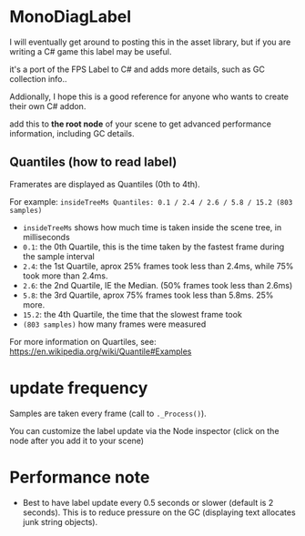 # MonoDiagLabel

I will eventually get around to posting this in the asset library, but if you are writing a C# game this label may be useful.

it's a port of the FPS Label to C# and adds more details, such as GC collection info.. 

Addionally, I hope this is a good reference for anyone who wants to create their own C# addon.


add this to **the root node** of your scene to get advanced performance information, including GC details.

## Quantiles (how to read label)
Framerates are displayed as Quantiles (0th to 4th).  

For example:  ```insideTreeMs Quantiles: 0.1 / 2.4 / 2.6 / 5.8 / 15.2 (803 samples)```
- ```insideTreeMs``` shows how much time is taken inside the scene tree, in milliseconds
- ```0.1```:  the 0th Quartile, this is the time taken by the fastest frame during the sample interval
- ```2.4```: the 1st Quartile, aprox 25% frames took less than 2.4ms, while 75% took more than 2.4ms.
- ```2.6```: the 2nd Quartile, IE the Median.  (50% frames took less than 2.6ms)
- ```5.8```: the 3rd Quartile, aprox 75% frames took less than 5.8ms.  25% more.
- ```15.2```: the 4th Quartile, the time that the slowest frame took
- ```(803 samples)``` how many frames were measured


For more information on Quartiles, see: https://en.wikipedia.org/wiki/Quantile#Examples


# update frequency 

Samples are taken every frame (call to ```._Process()```).

You can customize the label update via the Node inspector (click on the node after you add it to your scene)

# Performance note

- Best to have label update every 0.5 seconds or slower (default is 2 seconds).  This is to reduce pressure on the GC  (displaying text allocates junk string objects).